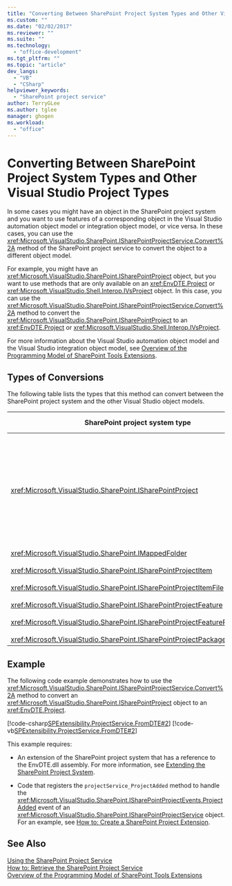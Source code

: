 ```yaml
---
title: "Converting Between SharePoint Project System Types and Other Visual Studio Project Types | Microsoft Docs"
ms.custom: ""
ms.date: "02/02/2017"
ms.reviewer: ""
ms.suite: ""
ms.technology: 
  - "office-development"
ms.tgt_pltfrm: ""
ms.topic: "article"
dev_langs: 
  - "VB"
  - "CSharp"
helpviewer_keywords: 
  - "SharePoint project service"
author: TerryGLee
ms.author: tglee
manager: ghogen
ms.workload: 
  - "office"
---
```

# Converting Between SharePoint Project System Types and Other Visual Studio Project Types
  In some cases you might have an object in the SharePoint project system and you want to use features of a corresponding object in the Visual Studio automation object model or integration object model, or vice versa. In these cases, you can use the <xref:Microsoft.VisualStudio.SharePoint.ISharePointProjectService.Convert%2A> method of the SharePoint project service to convert the object to a different object model.  
  
 For example, you might have an <xref:Microsoft.VisualStudio.SharePoint.ISharePointProject> object, but you want to use methods that are only available on an <xref:EnvDTE.Project> or <xref:Microsoft.VisualStudio.Shell.Interop.IVsProject> object. In this case, you can use the <xref:Microsoft.VisualStudio.SharePoint.ISharePointProjectService.Convert%2A> method to convert the <xref:Microsoft.VisualStudio.SharePoint.ISharePointProject> to an <xref:EnvDTE.Project> or <xref:Microsoft.VisualStudio.Shell.Interop.IVsProject>.  
  
 For more information about the Visual Studio automation object model and the Visual Studio integration object model, see [Overview of the Programming Model of SharePoint Tools Extensions](../sharepoint/overview-of-the-programming-model-of-sharepoint-tools-extensions.md).  
  
## Types of Conversions  
 The following table lists the types that this method can convert between the SharePoint project system and the other Visual Studio object models.  
  
|SharePoint project system type|Corresponding types in the automation and integration object models|  
|------------------------------------|-------------------------------------------------------------------------|  
|<xref:Microsoft.VisualStudio.SharePoint.ISharePointProject>|<xref:EnvDTE.Project><br /><br /> or<br /><br /> Any interface in the Visual Studio integration object model that is implemented by the underlying COM object for the project. These interfaces include <xref:Microsoft.VisualStudio.Shell.Interop.IVsHierarchy>, <xref:Microsoft.VisualStudio.Shell.Interop.IVsProject> (or a derived interface), and <xref:Microsoft.VisualStudio.Shell.Interop.IVsBuildPropertyStorage>. For a list of the main interfaces that are implemented by projects, see [Project Model Core Components](/visualstudio/extensibility/internals/project-model-core-components).|  
|<xref:Microsoft.VisualStudio.SharePoint.IMappedFolder><br /><br /> <xref:Microsoft.VisualStudio.SharePoint.ISharePointProjectItem><br /><br /> <xref:Microsoft.VisualStudio.SharePoint.ISharePointProjectItemFile><br /><br /> <xref:Microsoft.VisualStudio.SharePoint.ISharePointProjectFeature><br /><br /> <xref:Microsoft.VisualStudio.SharePoint.ISharePointProjectFeatureResourceFile><br /><br /> <xref:Microsoft.VisualStudio.SharePoint.ISharePointProjectPackage>|<xref:EnvDTE.ProjectItem><br /><br /> or<br /><br /> A<xref:System.UInt32> value (also called a VSITEMID) that identifies the project member in the <xref:Microsoft.VisualStudio.Shell.Interop.IVsHierarchy> that contains it. This value can be passed to the *itemid* parameter of some <xref:Microsoft.VisualStudio.Shell.Interop.IVsHierarchy> methods.|  
  
## Example  
 The following code example demonstrates how to use the <xref:Microsoft.VisualStudio.SharePoint.ISharePointProjectService.Convert%2A> method to convert an <xref:Microsoft.VisualStudio.SharePoint.ISharePointProject> object to an <xref:EnvDTE.Project>.  
  
 [!code-csharp[SPExtensibility.ProjectService.FromDTE#2](../sharepoint/codesnippet/CSharp/spprojectserviceaddin/connect.cs#2)]
 [!code-vb[SPExtensibility.ProjectService.FromDTE#2](../sharepoint/codesnippet/VisualBasic/spprojectserviceaddin/connect.vb#2)]  
  
 This example requires:  
  
-   An extension of the SharePoint project system that has a reference to the EnvDTE.dll assembly. For more information, see [Extending the SharePoint Project System](../sharepoint/extending-the-sharepoint-project-system.md).  
  
-   Code that registers the `projectService_ProjectAdded` method to handle the <xref:Microsoft.VisualStudio.SharePoint.ISharePointProjectEvents.ProjectAdded> event of an <xref:Microsoft.VisualStudio.SharePoint.ISharePointProjectService> object. For an example, see [How to: Create a SharePoint Project Extension](../sharepoint/how-to-create-a-sharepoint-project-extension.md).  
  
## See Also  
 [Using the SharePoint Project Service](../sharepoint/using-the-sharepoint-project-service.md)   
 [How to: Retrieve the SharePoint Project Service](../sharepoint/how-to-retrieve-the-sharepoint-project-service.md)   
 [Overview of the Programming Model of SharePoint Tools Extensions](../sharepoint/overview-of-the-programming-model-of-sharepoint-tools-extensions.md)  
  
  